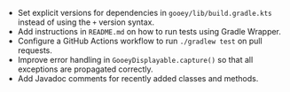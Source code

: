 - Set explicit versions for dependencies in `gooey/lib/build.gradle.kts` instead of using the `+` version syntax.
- Add instructions in `README.md` on how to run tests using Gradle Wrapper.
- Configure a GitHub Actions workflow to run `./gradlew test` on pull requests.
- Improve error handling in `GooeyDisplayable.capture()` so that all exceptions are propagated correctly.
- Add Javadoc comments for recently added classes and methods.
